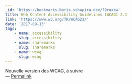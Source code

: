 ```yaml
---
_id: 'https://bookmarks.boris.schapira.dev/?9raxkw'
title: Web Content Accessibility Guidelines (WCAG) 2.1
link: 'https://www.w3.org/TR/WCAG21/'
date: '2017-09-13'
tags:
    - name: accessibility
      slug: accessibility
    - name: sharemarks
      slug: sharemarks
    - name: wcag
      slug: wcag
---
```


Nouvelle version des WCAG, à suivre <br>&#8212;
<a href="https://bookmarks.boris.schapira.dev/?9raxkw" title="Permalink">Permalink</a>
